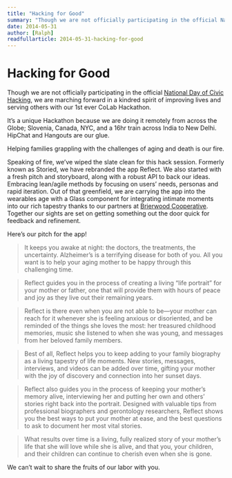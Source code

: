 ```yaml
---
title: "Hacking for Good"
summary: "Though we are not officially participating in the official National Day of Civic Hacking, we are marching forward in a kindred spirit of improving lives and serving others with our 1st ever CoLab Hackathon."
date: 2014-05-31
author: [Ralph]
readfullarticle: 2014-05-31-hacking-for-good
---
```


# Hacking for Good

Though we are not officially participating in the official [National Day of Civic Hacking](http://www.hackforchange.org/), we are marching forward in a kindred spirit of improving lives and serving others with our 1st ever CoLab Hackathon.

It’s a unique Hackathon because we are doing it remotely from across the Globe; Slovenia, Canada, NYC, and a 16hr train across India to New Delhi.  HipChat and Hangouts are our glue.

Helping families grappling with the challenges of aging and death is our fire.

Speaking of fire, we’ve wiped the slate clean for this hack session. Formerly known as Storied, we have rebranded the app Reflect. We also started with a fresh pitch and storyboard, along with a robust API to back our ideas. Embracing lean/agile methods by focusing on users’ needs, personas and rapid iteration. Out of that greenfield, we are carrying the app into the wearables age with a Glass component for integrating intimate moments into our rich tapestry thanks to our partners at [Brierwood Cooperative](http://www.brierwoodapps.com/). Together our sights are set on getting something out the door quick for feedback and refinement.

Here’s our pitch for the app!

> It keeps you awake at night: the doctors, the treatments, the uncertainty.  Alzheimer’s is a terrifying disease for both of you. All you want is to help your aging mother to be happy through this challenging time.

> Reflect guides you in the process of creating a living “life portrait” for your mother or father, one that will provide them with hours of peace and joy as they live out their remaining years.

> Reflect is there even when you are not able to be—your mother can reach for it whenever she is feeling anxious or disoriented, and be reminded of the things she loves the most: her treasured childhood memories, music she listened to when she was young, and messages from her beloved family members.

> Best of all, Reflect helps you to keep adding to your family biography as a living tapestry of life moments. New stories, messages, interviews, and videos can be added over time, gifting your mother with the joy of discovery and connection into her sunset days.

> Reflect also guides you in the process of keeping your mother’s memory alive, interviewing her and putting her own and others’ stories right back into the portrait. Designed with valuable tips from professional biographers and gerontology researchers, Reflect shows you the best ways to put your mother at ease, and the best questions to ask to document her most vital stories.

> What results over time is a living, fully realized story of your mother’s life that she will love while she is alive, and that you, your children, and their children can continue to cherish even when she is gone.

We can’t wait to share the fruits of our labor with you.
